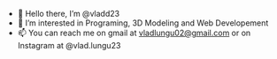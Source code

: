 - 👋 Hello there, I’m @vladd23
- 👀 I’m interested in Programing, 3D Modeling and Web Developement
- 📫 You can reach me on gmail at vladlungu02@gmail.com or on Instagram at @vlad.lungu23


